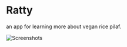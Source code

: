# Ratty
an app for learning more about vegan rice pilaf.

![Screenshots](https://s3.amazonaws.com/easyaf/uploads/b20e5885-8a31-4cda-a03a-8bdf4c8e0198/og.png)
